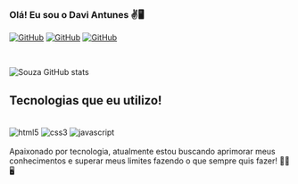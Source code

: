 ### Olá! Eu sou o Davi Antunes ✌️🖥️


[![GitHub](https://img.shields.io/badge/GitHub-100000?style=for-the-badge&logo=github&logoColor=white)](https://github.com/souza0602)
[![GitHub](https://img.shields.io/badge/LinkedIn-0077B5?style=for-the-badge&logo=linkedin&logoColor=white)](https://www.linkedin.com/in/davi-antunes-634a5a226/)
[![GitHub](https://img.shields.io/badge/Instagram-E4405F?style=for-the-badge&logo=instagram&logoColor=white)](https://www.instagram.com/daviantunes70/)

<br>

![Souza GitHub stats](https://github-readme-stats.vercel.app/api?username=souza0602&show_icons=true&theme=codeSTACKr)

## Tecnologias que eu utilizo!
<Br>
<div style="display: inline_block;">
<img align="center" alt="html5" src="https://img.shields.io/badge/HTML5-E34F26?style=for-the-badge&logo=html5&logoColor=white">
<img align="center" alt="css3" src="https://img.shields.io/badge/CSS3-1572B6?style=for-the-badge&logo=css3&logoColor=white">
<img align="center" alt="javascript" src="https://img.shields.io/badge/JavaScript-F7DF1E?style=for-the-badge&logo=javascript&logoColor=black">
</div><br>
Apaixonado por tecnologia, atualmente estou buscando aprimorar meus conhecimentos e superar meus limites fazendo o que sempre quis fazer! 🤜🤛🖥️
